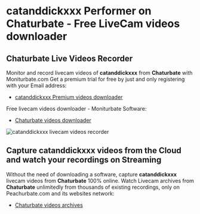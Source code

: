 # catanddickxxx Performer on Chaturbate - Free LiveCam videos downloader

## Chaturbate Live Videos Recorder

Monitor and record livecam videos of **catanddickxxx** from **Chaturbate** with Moniturbate.com
Get a premium trial for free by just and only registering with your Email address:
* [catanddickxxx Premium videos downloader](https://moniturbate.com/request-demo-licence-key.html)

Free livecam videos downloader - Moniturbate Software:
* [Chaturbate videos downloader](https://moniturbate.com/moniturbate-download-software.html)

![catanddickxxx livecam videos recorder](https://peachurnet.com/templates/moniturbate-software.png)


## Capture catanddickxxx videos from the Cloud and watch your recordings on Streaming

Without the need of downloading a software, capture **catanddickxxx** livecam videos from **Chaturbate** 100% online.
Watch Livecam archives from **Chaturbate** unlimitedly from thousands of existing recordings, only on Peachurbate.com and its websites network:
* [Chaturbate videos archives](https://peachurnet.com/)